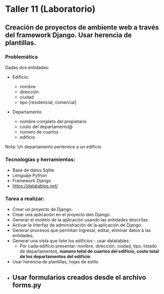 # Taller 11 (Laboratorio)

## Creación de proyectos de ambiente web a través del framework Django. Usar herencia de plantillas.

### Problemática

Dadas dos entidades:

* Edificio:

  * nombre
  * dirección
  * ciudad
  * tipo [residencial, comercial]
* Departamento

  * nombre completo del propietario
  * costo del departamento@
  * número de cuartos
  * edificio

Nota: Un departamento pertenece a un edificio

### Tecnologías y herramientas:

- Base de datos Sqlite
- Lenguaje Python
- Framework Django
- https://datatables.net/

### Tarea a realizar:

- Crear un proyecto de Django.
- Crear una aplicación en el proyecto den Django.
- Generar el modelo de la aplicación usando las entidades descritas.
- Activar la interfaz de administración de la aplicación de Django.
- Generar procesos que permitan Ingresar, editar, eliminar datos a las entidades.
- Generar una vista que liste los edificios - usar datatables:
  - Por cada edificio presentar: nombre, dirección, ciudad, tipo, listado de departamentos, **número total de cuartos del edificio, costo total de los departamentos del edificio**.
- Usar herencia de plantillas, hojas de estilo
- Usar formularios creados desde el archivo forms.py
  --------------------------------------------------
